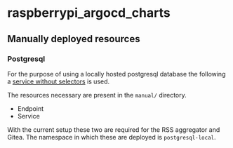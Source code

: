 # raspberrypi_argocd_charts
## Manually deployed resources
### Postgresql
For the purpose of using a locally hosted postgresql database the following a [service without selectors](https://kubernetes.io/docs/concepts/services-networking/service/#services-without-selectors) is used.

The resources necessary are present in the `manual/` directory.
- Endpoint
- Service

With the current setup these two are required for the RSS aggregator and Gitea. The namespace in which these are deployed is `postgresql-local`.